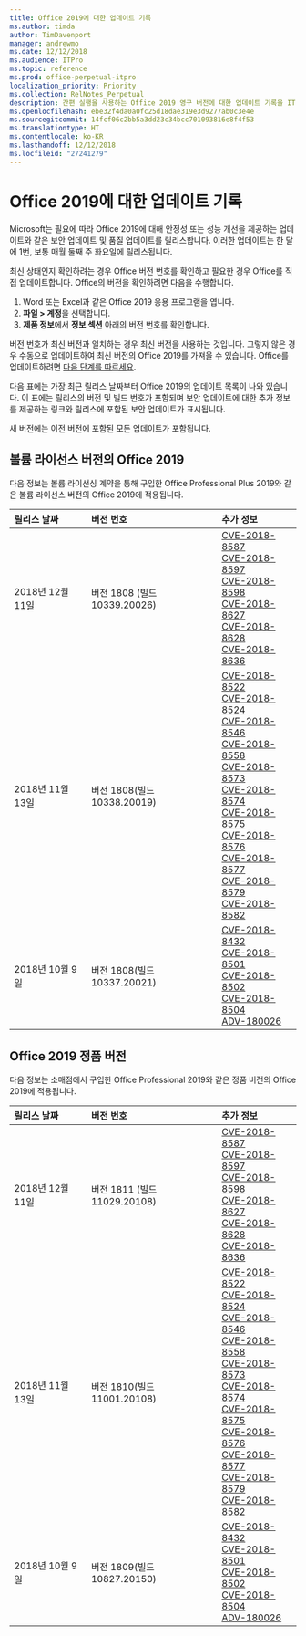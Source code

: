 ```yaml
---
title: Office 2019에 대한 업데이트 기록
ms.author: timda
author: TimDavenport
manager: andrewmo
ms.date: 12/12/2018
ms.audience: ITPro
ms.topic: reference
ms.prod: office-perpetual-itpro
localization_priority: Priority
ms.collection: RelNotes_Perpetual
description: 간편 실행을 사용하는 Office 2019 영구 버전에 대한 업데이트 기록을 IT 전문가에게 제공합니다.
ms.openlocfilehash: ebe32f4da0a0fc25d18dae319e3d9277ab0c3e4e
ms.sourcegitcommit: 14fcf06c2bb5a3dd23c34bcc701093816e8f4f53
ms.translationtype: HT
ms.contentlocale: ko-KR
ms.lasthandoff: 12/12/2018
ms.locfileid: "27241279"
---
```

# <a name="update-history-for-office-2019"></a>Office 2019에 대한 업데이트 기록

Microsoft는 필요에 따라 Office 2019에 대해 안정성 또는 성능 개선을 제공하는 업데이트와 같은 보안 업데이트 및 품질 업데이트를 릴리스합니다. 이러한 업데이트는 한 달에 1번, 보통 매월 둘째 주 화요일에 릴리스됩니다.

최신 상태인지 확인하려는 경우 Office 버전 번호를 확인하고 필요한 경우 Office를 직접 업데이트합니다. Office의 버전을 확인하려면 다음을 수행합니다.

  1.    Word 또는 Excel과 같은 Office 2019 응용 프로그램을 엽니다.
  2.    **파일 > 계정**을 선택합니다.
  3.    **제품 정보**에서 **정보 섹션** 아래의 버전 번호를 확인합니다.

버전 번호가 최신 버전과 일치하는 경우 최신 버전을 사용하는 것입니다. 그렇지 않은 경우 수동으로 업데이트하여 최신 버전의 Office 2019를 가져올 수 있습니다. Office를 업데이트하려면 [다음 단계를 따르세요](https://support.office.com/article/2ab296f3-7f03-43a2-8e50-46de917611c5).


다음 표에는 가장 최근 릴리스 날짜부터 Office 2019의 업데이트 목록이 나와 있습니다. 이 표에는 릴리스의 버전 및 빌드 번호가 포함되며 보안 업데이트에 대한 추가 정보를 제공하는 링크와 릴리스에 포함된 보안 업데이트가 표시됩니다.

새 버전에는 이전 버전에 포함된 모든 업데이트가 포함됩니다.

## <a name="volume-licensed-versions-of-office-2019"></a>볼륨 라이선스 버전의 Office 2019
다음 정보는 볼륨 라이선싱 계약을 통해 구입한 Office Professional Plus 2019와 같은 볼륨 라이선스 버전의 Office 2019에 적용됩니다.

  
|**릴리스 날짜**|**버전 번호**|**추가 정보**|
|:-----|:-----|:-----|
|2018년 12월 11일   |버전 1808 (빌드 10339.20026)  |[CVE-2018-8587](https://portal.msrc.microsoft.com/ko-KR/security-guidance/advisory/CVE-2018-8587) <br/> [CVE-2018-8597](https://portal.msrc.microsoft.com/ko-KR/security-guidance/advisory/CVE-2018-8597) <br/> [CVE-2018-8598](https://portal.msrc.microsoft.com/ko-KR/security-guidance/advisory/CVE-2018-8598) <br/> [CVE-2018-8627](https://portal.msrc.microsoft.com/ko-KR/security-guidance/advisory/CVE-2018-8627) <br/> [CVE-2018-8628](https://portal.msrc.microsoft.com/ko-KR/security-guidance/advisory/CVE-2018-8628) <br/> [CVE-2018-8636](https://portal.msrc.microsoft.com/ko-KR/security-guidance/advisory/CVE-2018-8636) <br/>|
|2018년 11월 13일   |버전 1808(빌드 10338.20019)  |[CVE-2018-8522](https://portal.msrc.microsoft.com/ko-KR/security-guidance/advisory/CVE-2018-8522) <br/> [CVE-2018-8524](https://portal.msrc.microsoft.com/ko-KR/security-guidance/advisory/CVE-2018-8524) <br/> [CVE-2018-8546](https://portal.msrc.microsoft.com/ko-KR/security-guidance/advisory/CVE-2018-8546) <br/> [CVE-2018-8558](https://portal.msrc.microsoft.com/ko-KR/security-guidance/advisory/CVE-2018-8558) <br/> [CVE-2018-8573](https://portal.msrc.microsoft.com/ko-KR/security-guidance/advisory/CVE-2018-8573) <br/> [CVE-2018-8574](https://portal.msrc.microsoft.com/ko-KR/security-guidance/advisory/CVE-2018-8574) <br/> [CVE-2018-8575](https://portal.msrc.microsoft.com/ko-KR/security-guidance/advisory/CVE-2018-8575) <br/> [CVE-2018-8576](https://portal.msrc.microsoft.com/ko-KR/security-guidance/advisory/CVE-2018-8576) <br/> [CVE-2018-8577](https://portal.msrc.microsoft.com/ko-KR/security-guidance/advisory/CVE-2018-8577) <br/> [CVE-2018-8579](https://portal.msrc.microsoft.com/ko-KR/security-guidance/advisory/CVE-2018-8579) <br/> [CVE-2018-8582](https://portal.msrc.microsoft.com/ko-KR/security-guidance/advisory/CVE-2018-8582) <br/>|
|2018년 10월 9일   |버전 1808(빌드 10337.20021)  |[CVE-2018-8432](https://portal.msrc.microsoft.com/ko-KR/security-guidance/advisory/CVE-2018-8432) <br/> [CVE-2018-8501](https://portal.msrc.microsoft.com/ko-KR/security-guidance/advisory/CVE-2018-8501) <br/> [CVE-2018-8502](https://portal.msrc.microsoft.com/ko-KR/security-guidance/advisory/CVE-2018-8502) <br/> [CVE-2018-8504](https://portal.msrc.microsoft.com/ko-KR/security-guidance/advisory/CVE-2018-8504) <br/> [ADV-180026](https://portal.msrc.microsoft.com/ko-KR/security-guidance/advisory/ADV180026) <br/>|

## <a name="retail-versions-of-office-2019"></a>Office 2019 정품 버전
다음 정보는 소매점에서 구입한 Office Professional 2019와 같은 정품 버전의 Office 2019에 적용됩니다.

|**릴리스 날짜**|**버전 번호**|**추가 정보**|
|:-----|:-----|:-----|
|2018년 12월 11일   |버전 1811 (빌드 11029.20108)  |[CVE-2018-8587](https://portal.msrc.microsoft.com/ko-KR/security-guidance/advisory/CVE-2018-8587) <br/> [CVE-2018-8597](https://portal.msrc.microsoft.com/ko-KR/security-guidance/advisory/CVE-2018-8597) <br/> [CVE-2018-8598](https://portal.msrc.microsoft.com/ko-KR/security-guidance/advisory/CVE-2018-8598) <br/> [CVE-2018-8627](https://portal.msrc.microsoft.com/ko-KR/security-guidance/advisory/CVE-2018-8627) <br/> [CVE-2018-8628](https://portal.msrc.microsoft.com/ko-KR/security-guidance/advisory/CVE-2018-8628) <br/> [CVE-2018-8636](https://portal.msrc.microsoft.com/ko-KR/security-guidance/advisory/CVE-2018-8636) <br/>|
|2018년 11월 13일   |버전 1810(빌드 11001.20108)  |[CVE-2018-8522](https://portal.msrc.microsoft.com/ko-KR/security-guidance/advisory/CVE-2018-8522) <br/> [CVE-2018-8524](https://portal.msrc.microsoft.com/ko-KR/security-guidance/advisory/CVE-2018-8524) <br/> [CVE-2018-8546](https://portal.msrc.microsoft.com/ko-KR/security-guidance/advisory/CVE-2018-8546) <br/> [CVE-2018-8558](https://portal.msrc.microsoft.com/ko-KR/security-guidance/advisory/CVE-2018-8558) <br/> [CVE-2018-8573](https://portal.msrc.microsoft.com/ko-KR/security-guidance/advisory/CVE-2018-8573) <br/> [CVE-2018-8574](https://portal.msrc.microsoft.com/ko-KR/security-guidance/advisory/CVE-2018-8574) <br/> [CVE-2018-8575](https://portal.msrc.microsoft.com/ko-KR/security-guidance/advisory/CVE-2018-8575) <br/> [CVE-2018-8576](https://portal.msrc.microsoft.com/ko-KR/security-guidance/advisory/CVE-2018-8576) <br/> [CVE-2018-8577](https://portal.msrc.microsoft.com/ko-KR/security-guidance/advisory/CVE-2018-8577) <br/> [CVE-2018-8579](https://portal.msrc.microsoft.com/ko-KR/security-guidance/advisory/CVE-2018-8579) <br/> [CVE-2018-8582](https://portal.msrc.microsoft.com/ko-KR/security-guidance/advisory/CVE-2018-8582) <br/>|
|2018년 10월 9일   |버전 1809(빌드 10827.20150)  |[CVE-2018-8432](https://portal.msrc.microsoft.com/ko-KR/security-guidance/advisory/CVE-2018-8432) <br/> [CVE-2018-8501](https://portal.msrc.microsoft.com/ko-KR/security-guidance/advisory/CVE-2018-8501) <br/> [CVE-2018-8502](https://portal.msrc.microsoft.com/ko-KR/security-guidance/advisory/CVE-2018-8502) <br/> [CVE-2018-8504](https://portal.msrc.microsoft.com/ko-KR/security-guidance/advisory/CVE-2018-8504) <br/> [ADV-180026](https://portal.msrc.microsoft.com/ko-KR/security-guidance/advisory/ADV180026) <br/>|
